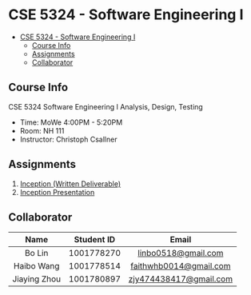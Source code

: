 # CSE 5324 - Software Engineering I

- [CSE 5324 - Software Engineering I](#cse-5324---software-engineering-i)
  - [Course Info](#course-info)
  - [Assignments](#assignments)
  - [Collaborator](#collaborator)

## Course Info

CSE 5324 Software Engineering I Analysis, Design, Testing

- Time: MoWe 4:00PM - 5:20PM
- Room: NH 111
- Instructor: Christoph Csallner

## Assignments

1. [Inception (Written Deliverable)](https://docs.google.com/document/d/1IJo2jN_k6EzOgV0dzUAQwwjNsBohCcDou44ztYv_84g/edit?usp=sharing)
2. [Inception Presentation](https://docs.google.com/presentation/d/1myG6JJ37fxbQILkVfZJHq8xefceV-3GFdfXEm4fokws/edit?usp=sharing)

## Collaborator

|     Name     | Student ID |         Email          |
| :----------: | :--------: | :--------------------: |
|    Bo Lin    | 1001778270 |  linbo0518@gmail.com   |
|  Haibo Wang  | 1001778514 | faithwhb0014@gmail.com |
| Jiaying Zhou | 1001780897 | zjy474438417@gmail.com |

